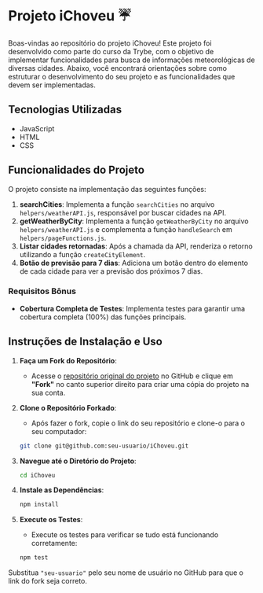 # Projeto iChoveu ☔

Boas-vindas ao repositório do projeto iChoveu! Este projeto foi desenvolvido como parte do curso da Trybe, com o objetivo de implementar funcionalidades para busca de informações meteorológicas de diversas cidades. Abaixo, você encontrará orientações sobre como estruturar o desenvolvimento do seu projeto e as funcionalidades que devem ser implementadas.

## Tecnologias Utilizadas

- JavaScript
- HTML
- CSS

## Funcionalidades do Projeto

O projeto consiste na implementação das seguintes funções:

1. **searchCities**: Implementa a função `searchCities` no arquivo `helpers/weatherAPI.js`, responsável por buscar cidades na API.
2. **getWeatherByCity**: Implementa a função `getWeatherByCity` no arquivo `helpers/weatherAPI.js` e complementa a função `handleSearch` em `helpers/pageFunctions.js`.
3. **Listar cidades retornadas**: Após a chamada da API, renderiza o retorno utilizando a função `createCityElement`.
4. **Botão de previsão para 7 dias**: Adiciona um botão dentro do elemento de cada cidade para ver a previsão dos próximos 7 dias.

### Requisitos Bônus

- **Cobertura Completa de Testes**: Implementa testes para garantir uma cobertura completa (100%) das funções principais.

## Instruções de Instalação e Uso

1. **Faça um Fork do Repositório**:
   - Acesse o [repositório original do projeto](https://github.com/JyojiTenguam/iChoveu) no GitHub e clique em **"Fork"** no canto superior direito para criar uma cópia do projeto na sua conta.

2. **Clone o Repositório Forkado**:
   - Após fazer o fork, copie o link do seu repositório e clone-o para o seu computador:

    ```bash
    git clone git@github.com:seu-usuario/iChoveu.git
    ```

3. **Navegue até o Diretório do Projeto**:

    ```bash
    cd iChoveu
    ```

4. **Instale as Dependências**:

    ```bash
    npm install
    ```

5. **Execute os Testes**:
   - Execute os testes para verificar se tudo está funcionando corretamente:

    ```bash
    npm test
    ```

Substitua `"seu-usuario"` pelo seu nome de usuário no GitHub para que o link do fork seja correto.
